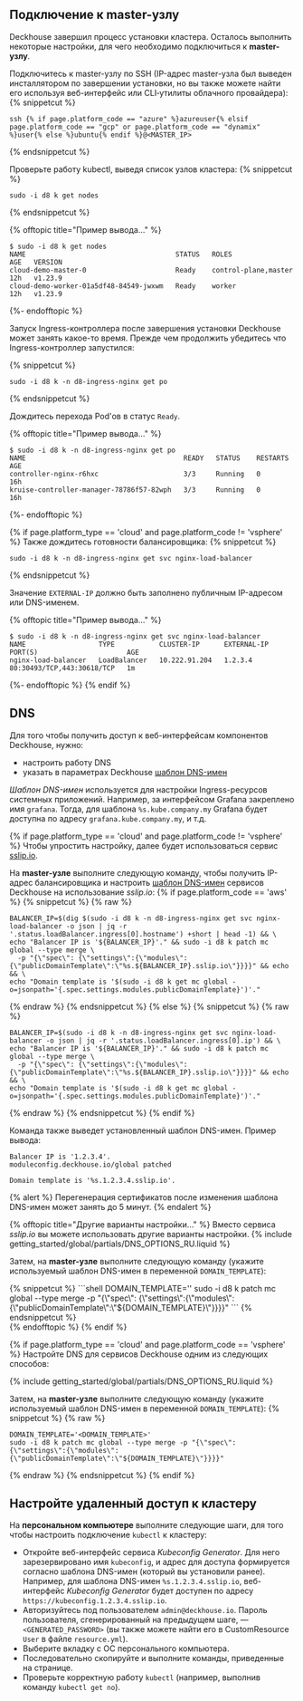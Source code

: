 <script type="text/javascript" src='{% javascript_asset_tag getting-started %}[_assets/js/getting-started.js]{% endjavascript_asset_tag %}'></script>
<script type="text/javascript" src='{% javascript_asset_tag getting-started-access %}[_assets/js/getting-started-access.js]{% endjavascript_asset_tag %}'></script>
<script type="text/javascript" src='{% javascript_asset_tag getting-started-finish %}[_assets/js/getting-started-finish.js]{% endjavascript_asset_tag %}'></script>
<script type="text/javascript" src='{% javascript_asset_tag bcrypt %}[_assets/js/bcrypt.js]{% endjavascript_asset_tag %}'></script>

## Подключение к master-узлу
Deckhouse завершил процесс установки кластера. Осталось выполнить некоторые настройки, для чего необходимо подключиться к **master-узлу**.

Подключитесь к master-узлу по SSH (IP-адрес master-узла был выведен инсталлятором по завершении установки, но вы также можете найти его используя веб-интерфейс или CLI&#8209;утилиты облачного провайдера):
{% snippetcut %}
```shell
ssh {% if page.platform_code == "azure" %}azureuser{% elsif page.platform_code == "gcp" or page.platform_code == "dynamix" %}user{% else %}ubuntu{% endif %}@<MASTER_IP>
```
{% endsnippetcut %}

Проверьте работу kubectl, выведя список узлов кластера:
{% snippetcut %}
```shell
sudo -i d8 k get nodes
```
{% endsnippetcut %}

{% offtopic title="Пример вывода..." %}
```
$ sudo -i d8 k get nodes
NAME                                     STATUS   ROLES                  AGE   VERSION
cloud-demo-master-0                      Ready    control-plane,master   12h   v1.23.9
cloud-demo-worker-01a5df48-84549-jwxwm   Ready    worker                 12h   v1.23.9
```
{%- endofftopic %}

Запуск Ingress-контроллера после завершения установки Deckhouse может занять какое-то время. Прежде чем продолжить убедитесь что Ingress-контроллер запустился:

{% snippetcut %}
```shell
sudo -i d8 k -n d8-ingress-nginx get po
```
{% endsnippetcut %}

Дождитесь перехода Pod'ов в статус `Ready`.

{% offtopic title="Пример вывода..." %}
```
$ sudo -i d8 k -n d8-ingress-nginx get po
NAME                                       READY   STATUS    RESTARTS   AGE
controller-nginx-r6hxc                     3/3     Running   0          16h
kruise-controller-manager-78786f57-82wph   3/3     Running   0          16h
```
{%- endofftopic %}

{% if page.platform_type == 'cloud' and page.platform_code != 'vsphere' %}
Также дождитесь готовности балансировщика:
{% snippetcut %}
```shell
sudo -i d8 k -n d8-ingress-nginx get svc nginx-load-balancer
```
{% endsnippetcut %}

Значение `EXTERNAL-IP` должно быть заполнено публичным IP-адресом или DNS-именем.

{% offtopic title="Пример вывода..." %}
```
$ sudo -i d8 k -n d8-ingress-nginx get svc nginx-load-balancer
NAME                  TYPE           CLUSTER-IP      EXTERNAL-IP     PORT(S)                      AGE
nginx-load-balancer   LoadBalancer   10.222.91.204   1.2.3.4         80:30493/TCP,443:30618/TCP   1m
```
{%- endofftopic %}
{% endif %}

## DNS

Для того чтобы получить доступ к веб-интерфейсам компонентов Deckhouse, нужно:
- настроить работу DNS
- указать в параметрах Deckhouse [шаблон DNS-имен](../../documentation/v1/reference/api/global.html#parameters-modules-publicdomaintemplate)

*Шаблон DNS-имен* используется для настройки Ingress-ресурсов системных приложений. Например, за интерфейсом Grafana закреплено имя `grafana`. Тогда, для шаблона `%s.kube.company.my` Grafana будет доступна по адресу `grafana.kube.company.my`, и т.д.

{% if page.platform_type == 'cloud' and page.platform_code != 'vsphere' %}
Чтобы упростить настройку, далее будет использоваться сервис [sslip.io](https://sslip.io/).

На **master-узле** выполните следующую команду, чтобы получить IP-адрес балансировщика и настроить [шаблон DNS-имен](../../documentation/v1/reference/api/global.html#parameters-modules-publicdomaintemplate) сервисов Deckhouse на использование *sslip.io*:
{% if page.platform_code == 'aws' %}
{% snippetcut %}
{% raw %}
```shell
BALANCER_IP=$(dig $(sudo -i d8 k -n d8-ingress-nginx get svc nginx-load-balancer -o json | jq -r '.status.loadBalancer.ingress[0].hostname') +short | head -1) && \
echo "Balancer IP is '${BALANCER_IP}'." && sudo -i d8 k patch mc global --type merge \
  -p "{\"spec\": {\"settings\":{\"modules\":{\"publicDomainTemplate\":\"%s.${BALANCER_IP}.sslip.io\"}}}}" && echo && \
echo "Domain template is '$(sudo -i d8 k get mc global -o=jsonpath='{.spec.settings.modules.publicDomainTemplate}')'."
```
{% endraw %}
{% endsnippetcut %}
{% else %}
{% snippetcut %}
{% raw %}
```shell
BALANCER_IP=$(sudo -i d8 k -n d8-ingress-nginx get svc nginx-load-balancer -o json | jq -r '.status.loadBalancer.ingress[0].ip') && \
echo "Balancer IP is '${BALANCER_IP}'." && sudo -i d8 k patch mc global --type merge \
  -p "{\"spec\": {\"settings\":{\"modules\":{\"publicDomainTemplate\":\"%s.${BALANCER_IP}.sslip.io\"}}}}" && echo && \
echo "Domain template is '$(sudo -i d8 k get mc global -o=jsonpath='{.spec.settings.modules.publicDomainTemplate}')'."
```
{% endraw %}
{% endsnippetcut %}
{% endif %}

Команда также выведет установленный шаблон DNS-имен. Пример вывода:
```text
Balancer IP is '1.2.3.4'.
moduleconfig.deckhouse.io/global patched

Domain template is '%s.1.2.3.4.sslip.io'.
```

{% alert %}
Перегенерация сертификатов после изменения шаблона DNS-имен может занять до 5 минут.
{% endalert %}

{% offtopic title="Другие варианты настройки..." %}
Вместо сервиса *sslip.io* вы можете использовать другие варианты настройки.
{% include getting_started/global/partials/DNS_OPTIONS_RU.liquid %}

Затем, на **master-узле** выполните следующую команду (укажите используемый шаблон DNS-имен в переменной <code>DOMAIN_TEMPLATE</code>):
<div markdown="0">
{% snippetcut %}
```shell
DOMAIN_TEMPLATE='<DOMAIN_TEMPLATE>'
sudo -i d8 k patch mc global --type merge -p "{\"spec\": {\"settings\":{\"modules\":{\"publicDomainTemplate\":\"${DOMAIN_TEMPLATE}\"}}}}"
```
{% endsnippetcut %}
</div>
{% endofftopic %}
{% endif %}

{% if page.platform_type == 'cloud' and page.platform_code == 'vsphere' %} 
Настройте DNS для сервисов Deckhouse одним из следующих способов:

{% include getting_started/global/partials/DNS_OPTIONS_RU.liquid %}

Затем, на **master-узле** выполните следующую команду (укажите используемый шаблон DNS-имен в переменной <code>DOMAIN_TEMPLATE</code>):
{% snippetcut %}
{% raw %}
```shell
DOMAIN_TEMPLATE='<DOMAIN_TEMPLATE>'
sudo -i d8 k patch mc global --type merge -p "{\"spec\": {\"settings\":{\"modules\":{\"publicDomainTemplate\":\"${DOMAIN_TEMPLATE}\"}}}}"
```
{% endraw %}
{% endsnippetcut %}
{% endif %}

## Настройте удаленный доступ к кластеру 

На **персональном компьютере** выполните следующие шаги, для того чтобы настроить подключение `kubectl` к кластеру:
- Откройте веб-интерфейс сервиса *Kubeconfig Generator*. Для него зарезервировано имя `kubeconfig`, и адрес для доступа формируется согласно шаблона DNS-имен (который вы установили ранее). Например, для шаблона DNS-имен `%s.1.2.3.4.sslip.io`, веб-интерфейс *Kubeconfig Generator* будет доступен по адресу `https://kubeconfig.1.2.3.4.sslip.io`.
- Авторизуйтесь под пользователем `admin@deckhouse.io`. Пароль пользователя, сгенерированный на предыдущем шаге, — `<GENERATED_PASSWORD>` (вы также можете найти его в CustomResource `User` в файле `resource.yml`).
- Выберите вкладку с ОС персонального компьютера.
- Последовательно скопируйте и выполните команды, приведенные на странице.
- Проверьте корректную работу `kubectl` (например, выполнив команду `kubectl get no`).
